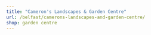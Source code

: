 ```yaml
---
title: "Cameron's Landscapes & Garden Centre"
url: /belfast/camerons-landscapes-and-garden-centre/
shop: garden centre
---
```


